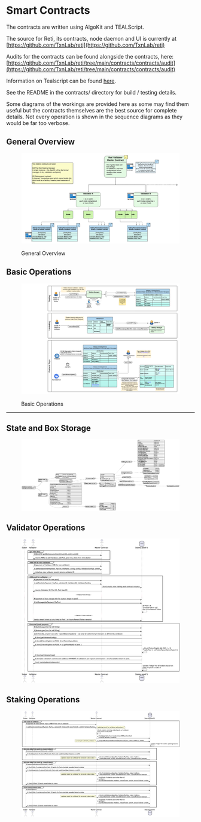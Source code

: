 # Smart Contracts

The contracts are written using AlgoKit and TEALScript. &#x20;

The source for Reti, its contracts, node daemon and UI is currently at [https://github.com/TxnLab/reti](https://github.com/TxnLab/reti)

Audits for the contracts can be found alongside the contracts, here: [https://github.com/TxnLab/reti/tree/main/contracts/contracts/audit](https://github.com/TxnLab/reti/tree/main/contracts/contracts/audit)

Information on Tealscript can be found [here](https://tealscript.netlify.app/).

See the README in the contracts/ directory for build / testing details.

Some diagrams of the workings are provided here as some may find them useful but the contracts themselves are the best source for complete details.  Not every operation is shown in the sequence diagrams as they would be far too verbose.

## General Overview

<figure><img src="../../.gitbook/assets/Reti Validator Pools - Page 1.png" alt=""><figcaption><p>General Overview</p></figcaption></figure>

## Basic Operations

<figure><img src="../../.gitbook/assets/Reti Validator Pools - Page 2.png" alt=""><figcaption><p>Basic Operations</p></figcaption></figure>

***

## **State and Box Storage**

<figure><img src="../../.gitbook/assets/retiStorage.png" alt=""><figcaption></figcaption></figure>

## **Validator Operations**

<figure><img src="../../.gitbook/assets/validator.png" alt=""><figcaption></figcaption></figure>

## **Staking Operations**

<figure><img src="../../.gitbook/assets/staker.png" alt=""><figcaption></figcaption></figure>
